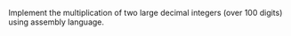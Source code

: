 Implement the multiplication of two large decimal integers (over 100 digits) using assembly language.